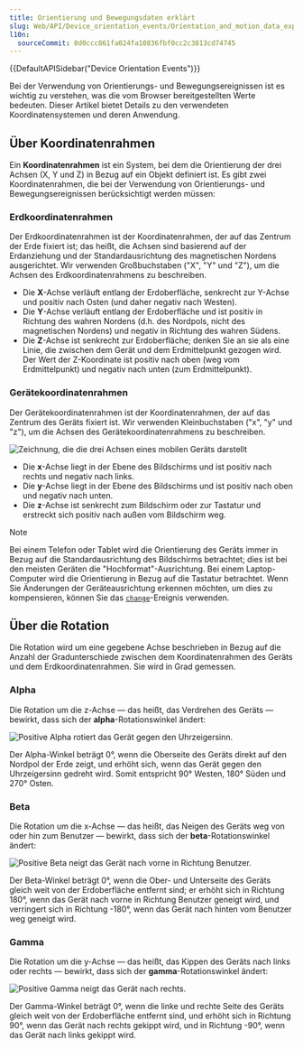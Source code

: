 ```yaml
---
title: Orientierung und Bewegungsdaten erklärt
slug: Web/API/Device_orientation_events/Orientation_and_motion_data_explained
l10n:
  sourceCommit: 0d0ccc861fa024fa10836fbf0cc2c3813cd74745
---
```


{{DefaultAPISidebar("Device Orientation Events")}}

Bei der Verwendung von Orientierungs- und Bewegungsereignissen ist es wichtig zu verstehen, was die vom Browser bereitgestellten Werte bedeuten. Dieser Artikel bietet Details zu den verwendeten Koordinatensystemen und deren Anwendung.

## Über Koordinatenrahmen

Ein **Koordinatenrahmen** ist ein System, bei dem die Orientierung der drei Achsen (X, Y und Z) in Bezug auf ein Objekt definiert ist. Es gibt zwei Koordinatenrahmen, die bei der Verwendung von Orientierungs- und Bewegungsereignissen berücksichtigt werden müssen:

### Erdkoordinatenrahmen

Der Erdkoordinatenrahmen ist der Koordinatenrahmen, der auf das Zentrum der Erde fixiert ist; das heißt, die Achsen sind basierend auf der Erdanziehung und der Standardausrichtung des magnetischen Nordens ausgerichtet. Wir verwenden Großbuchstaben ("X", "Y" und "Z"), um die Achsen des Erdkoordinatenrahmens zu beschreiben.

- Die **X**-Achse verläuft entlang der Erdoberfläche, senkrecht zur Y-Achse und positiv nach Osten (und daher negativ nach Westen).
- Die **Y**-Achse verläuft entlang der Erdoberfläche und ist positiv in Richtung des wahren Nordens (d.h. des Nordpols, nicht des magnetischen Nordens) und negativ in Richtung des wahren Südens.
- Die **Z**-Achse ist senkrecht zur Erdoberfläche; denken Sie an sie als eine Linie, die zwischen dem Gerät und dem Erdmittelpunkt gezogen wird. Der Wert der Z-Koordinate ist positiv nach oben (weg vom Erdmittelpunkt) und negativ nach unten (zum Erdmittelpunkt).

### Gerätekoordinatenrahmen

Der Gerätekoordinatenrahmen ist der Koordinatenrahmen, der auf das Zentrum des Geräts fixiert ist. Wir verwenden Kleinbuchstaben ("x", "y" und "z"), um die Achsen des Gerätekoordinatenrahmens zu beschreiben.

![Zeichnung, die die drei Achsen eines mobilen Geräts darstellt](axes.png)

- Die **x**-Achse liegt in der Ebene des Bildschirms und ist positiv nach rechts und negativ nach links.
- Die **y**-Achse liegt in der Ebene des Bildschirms und ist positiv nach oben und negativ nach unten.
- Die **z**-Achse ist senkrecht zum Bildschirm oder zur Tastatur und erstreckt sich positiv nach außen vom Bildschirm weg.

> [!NOTE]
> Bei einem Telefon oder Tablet wird die Orientierung des Geräts immer in Bezug auf die Standardausrichtung des Bildschirms betrachtet; dies ist bei den meisten Geräten die "Hochformat"-Ausrichtung. Bei einem Laptop-Computer wird die Orientierung in Bezug auf die Tastatur betrachtet. Wenn Sie Änderungen der Geräteausrichtung erkennen möchten, um dies zu kompensieren, können Sie das [`change`](/de/docs/Web/API/ScreenOrientation/change_event)-Ereignis verwenden.

## Über die Rotation

Die Rotation wird um eine gegebene Achse beschrieben in Bezug auf die Anzahl der Gradunterschiede zwischen dem Koordinatenrahmen des Geräts und dem Erdkoordinatenrahmen. Sie wird in Grad gemessen.

### Alpha

Die Rotation um die z-Achse — das heißt, das Verdrehen des Geräts — bewirkt, dass sich der **alpha**-Rotationswinkel ändert:

![Positive Alpha rotiert das Gerät gegen den Uhrzeigersinn.](alpha.png)

Der Alpha-Winkel beträgt 0°, wenn die Oberseite des Geräts direkt auf den Nordpol der Erde zeigt, und erhöht sich, wenn das Gerät gegen den Uhrzeigersinn gedreht wird. Somit entspricht 90° Westen, 180° Süden und 270° Osten.

### Beta

Die Rotation um die x-Achse — das heißt, das Neigen des Geräts weg von oder hin zum Benutzer — bewirkt, dass sich der **beta**-Rotationswinkel ändert:

![Positive Beta neigt das Gerät nach vorne in Richtung Benutzer.](beta2.png)

Der Beta-Winkel beträgt 0°, wenn die Ober- und Unterseite des Geräts gleich weit von der Erdoberfläche entfernt sind; er erhöht sich in Richtung 180°, wenn das Gerät nach vorne in Richtung Benutzer geneigt wird, und verringert sich in Richtung -180°, wenn das Gerät nach hinten vom Benutzer weg geneigt wird.

### Gamma

Die Rotation um die y-Achse — das heißt, das Kippen des Geräts nach links oder rechts — bewirkt, dass sich der **gamma**-Rotationswinkel ändert:

![Positive Gamma neigt das Gerät nach rechts.](gamma.png)

Der Gamma-Winkel beträgt 0°, wenn die linke und rechte Seite des Geräts gleich weit von der Erdoberfläche entfernt sind, und erhöht sich in Richtung 90°, wenn das Gerät nach rechts gekippt wird, und in Richtung -90°, wenn das Gerät nach links gekippt wird.
